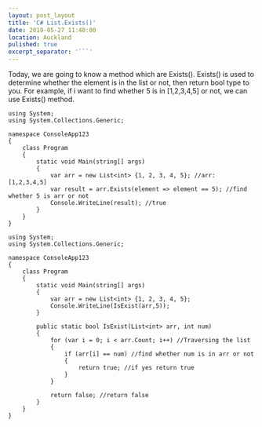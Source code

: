```yaml
---
layout: post_layout
title: 'C# List.Exists()'
date: 2019-05-27 11:40:00
location: Auckland
pulished: true
excerpt_separator: '```'
---
```


Today, we are going to know a method which are Exists(). Exists() is used to determine whether the element is in the list or not, then return bool type to you. For example, if i want to find whether 5 is in \[1,2,3,4,5\] or not, we can use Exists() method.
```c-sharp
using System;
using System.Collections.Generic;

namespace ConsoleApp123
{
    class Program
    {
        static void Main(string[] args)
        {
            var arr = new List<int> {1, 2, 3, 4, 5}; //arr: [1,2,3,4,5]
            var result = arr.Exists(element => element == 5); //find whether 5 is arr or not
            Console.WriteLine(result); //true
        }
    }
}
```

```c-sharp
using System;
using System.Collections.Generic;

namespace ConsoleApp123
{
    class Program
    {
        static void Main(string[] args)
        {
            var arr = new List<int> {1, 2, 3, 4, 5};
            Console.WriteLine(IsExist(arr,5));
        }

        public static bool IsExist(List<int> arr, int num)
        {
            for (var i = 0; i < arr.Count; i++) //Traversing the list
            {
                if (arr[i] == num) //find whether num is in arr or not
                {
                    return true; //if yes return true
                }
            }

            return false; //return false
        }
    }
}
```
